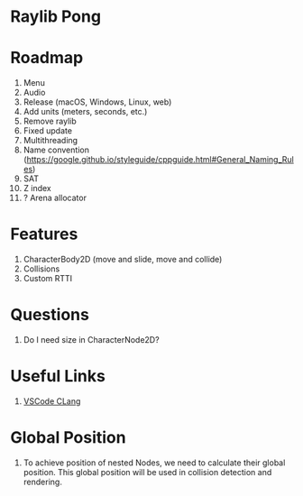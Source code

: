 # Raylib Pong

# Roadmap

1. Menu
1. Audio
1. Release (macOS, Windows, Linux, web)
1. Add units (meters, seconds, etc.)
1. Remove raylib
1. Fixed update
1. Multithreading
1. Name convention (https://google.github.io/styleguide/cppguide.html#General_Naming_Rules)
1. SAT
1. Z index
1. ? Arena allocator

# Features

1. CharacterBody2D (move and slide, move and collide)
1. Collisions
1. Custom RTTI

# Questions

1. Do I need size in CharacterNode2D?

# Useful Links

1. [VSCode CLang](https://code.visualstudio.com/docs/cpp/config-clang-mac)

# Global Position

1. To achieve position of nested Nodes, we need to calculate their global position.
This global position will be used in collision detection and rendering.